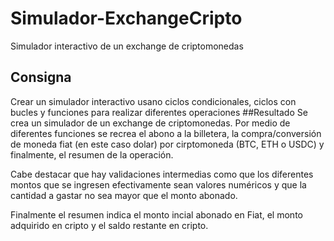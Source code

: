 # Simulador-ExchangeCripto
Simulador interactivo de un exchange de criptomonedas
## Consigna
Crear un simulador interactivo usano ciclos condicionales, ciclos con bucles y funciones para realizar diferentes operaciones
##Resultado
Se crea un simulador de un exchange de criptomonedas.
Por medio de diferentes funciones se recrea el abono a la billetera, la compra/conversión de moneda fiat (en este caso dolar) por cirptomoneda (BTC, ETH o USDC) y 
finalmente, el resumen de la operación. 

Cabe destacar que hay validaciones intermedias como que los diferentes montos que se ingresen efectivamente sean valores numéricos y que la cantidad a gastar no sea
mayor que el monto abonado. 

Finalmente el resumen indica el monto incial abonado en Fiat, el monto adquirido en cripto y el saldo restante en cripto. 

